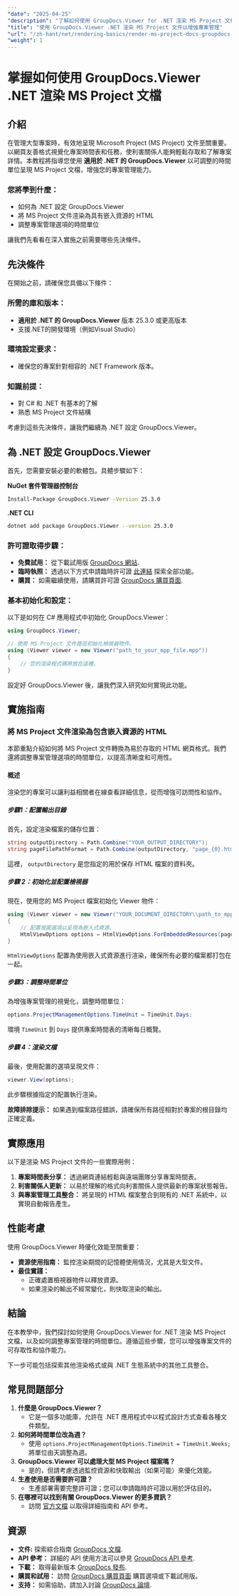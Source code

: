 ```yaml
---
"date": "2025-04-25"
"description": "了解如何使用 GroupDocs.Viewer for .NET 渲染 MS Project 文檔，並透過可自訂的時間單位增強專案管理。請遵循本逐步指南。"
"title": "使用 GroupDocs.Viewer .NET 渲染 MS Project 文件以增強專案管理"
"url": "/zh-hant/net/rendering-basics/render-ms-project-docs-groupdocs-viewer-net/"
"weight": 1
---
```


# 掌握如何使用 GroupDocs.Viewer .NET 渲染 MS Project 文檔

## 介紹

在管理大型專案時，有效地呈現 Microsoft Project (MS Project) 文件至關重要。以網頁友善格式視覺化專案時間表和任務，使利害關係人能夠輕鬆存取和了解專案詳情。本教程將指導您使用 **適用於 .NET 的 GroupDocs.Viewer** 以可調整的時間單位呈現 MS Project 文檔，增強您的專案管理能力。

### 您將學到什麼：
- 如何為 .NET 設定 GroupDocs.Viewer
- 將 MS Project 文件渲染為具有嵌入資源的 HTML
- 調整專案管理選項的時間單位

讓我們先看看在深入實施之前需要哪些先決條件。

## 先決條件

在開始之前，請確保您具備以下條件：

### 所需的庫和版本：
- **適用於 .NET 的 GroupDocs.Viewer** 版本 25.3.0 或更高版本
- 支援.NET的開發環境（例如Visual Studio）

### 環境設定要求：
- 確保您的專案針對相容的 .NET Framework 版本。

### 知識前提：
- 對 C# 和 .NET 有基本的了解
- 熟悉 MS Project 文件結構

考慮到這些先決條件，讓我們繼續為 .NET 設定 GroupDocs.Viewer。

## 為 .NET 設定 GroupDocs.Viewer

首先，您需要安裝必要的軟體包。具體步驟如下：

**NuGet 套件管理器控制台**
```bash
Install-Package GroupDocs.Viewer -Version 25.3.0
```

**.NET CLI**
```bash
dotnet add package GroupDocs.Viewer --version 25.3.0
```

### 許可證取得步驟：
- **免費試用：** 從下載試用版 [GroupDocs 網站](https://releases。groupdocs.com/viewer/net/).
- **臨時執照：** 透過以下方式申請臨時許可證 [此連結](https://purchase.groupdocs.com/temporary-license/) 探索全部功能。
- **購買：** 如需繼續使用，請購買許可證 [GroupDocs 購買頁面](https://purchase。groupdocs.com/buy).

### 基本初始化和設定：
以下是如何在 C# 應用程式中初始化 GroupDocs.Viewer：

```csharp
using GroupDocs.Viewer;

// 使用 MS Project 文件路徑初始化檢視器物件。
using (Viewer viewer = new Viewer("path_to_your_mpp_file.mpp"))
{
    // 您的渲染程式碼將放在這裡。
}
```

設定好 GroupDocs.Viewer 後，讓我們深入研究如何實現此功能。

## 實施指南

### 將 MS Project 文件渲染為包含嵌入資源的 HTML

本節重點介紹如何將 MS Project 文件轉換為易於存取的 HTML 網頁格式。我們還將調整專案管理選項的時間單位，以提高清晰度和可用性。

#### 概述
渲染您的專案可以讓利益相關者在線查看詳細信息，從而增強可訪問性和協作。

##### 步驟1：配置輸出目錄
首先，設定渲染檔案的儲存位置：

```csharp
string outputDirectory = Path.Combine("YOUR_OUTPUT_DIRECTORY");
string pageFilePathFormat = Path.Combine(outputDirectory, "page_{0}.html");
```
這裡， `outputDirectory` 是您指定的用於保存 HTML 檔案的資料夾。

##### 步驟 2：初始化並配置檢視器

現在，使用您的 MS Project 檔案初始化 Viewer 物件：

```csharp
using (Viewer viewer = new Viewer("YOUR_DOCUMENT_DIRECTORY\\path_to_mpp_file.mpp"))
{
    // 配置視圖選項以呈現為嵌入式資源。
    HtmlViewOptions options = HtmlViewOptions.ForEmbeddedResources(pageFilePathFormat);
}
```
`HtmlViewOptions` 配置為使用嵌入式資源進行渲染，確保所有必要的檔案都打包在一起。

##### 步驟3：調整時間單位
為增強專案管理的視覺化，調整時間單位：

```csharp
options.ProjectManagementOptions.TimeUnit = TimeUnit.Days;
```
環境 `TimeUnit` 到 `Days` 提供專案時間表的清晰每日概覽。

##### 步驟 4：渲染文檔
最後，使用配置的選項呈現文件：

```csharp
viewer.View(options);
```
此步驟根據指定的配置執行渲染。 

**故障排除提示：** 如果遇到檔案路徑錯誤，請確保所有路徑相對於專案的根目錄均正確定義。

## 實際應用

以下是渲染 MS Project 文件的一些實際用例：
1. **專案時間表分享：** 透過網頁連結輕鬆與遠端團隊分享專案時間表。
2. **利害關係人更新：** 以易於理解的格式向利害關係人提供最新的專案狀態報告。
3. **與專案管理工具整合：** 將呈現的 HTML 檔案整合到現有的 .NET 系統中，以實現自動報告產生。

## 性能考慮
使用 GroupDocs.Viewer 時優化效能至關重要：
- **資源使用指南：** 監控渲染期間的記憶體使用情況，尤其是大型文件。
- **最佳實踐：**
  - 正確處置檢視器物件以釋放資源。
  - 如果渲染的輸出不經常變化，則快取渲染的輸出。

## 結論
在本教學中，我們探討如何使用 GroupDocs.Viewer for .NET 渲染 MS Project 文檔，以及如何調整專案管理的時間單位。遵循這些步驟，您可以增強專案文件的可存取性和協作能力。

下一步可能包括探索其他渲染格式或與 .NET 生態系統中的其他工具整合。

## 常見問題部分
1. **什麼是 GroupDocs.Viewer？**
   - 它是一個多功能庫，允許在 .NET 應用程式中以程式設計方式查看各種文件類型。
2. **如何將時間單位改為週？**
   - 使用 `options.ProjectManagementOptions.TimeUnit = TimeUnit.Weeks;` 將單位由天調整為週。
3. **GroupDocs.Viewer 可以處理大型 MS Project 檔案嗎？**
   - 是的，但請考慮透過監控資源和快取輸出（如果可能）來優化效能。
4. **生產使用是否需要許可證？**
   - 生產部署需要完整許可證；您可以申請臨時許可證以用於評估目的。
5. **在哪裡可以找到有關 GroupDocs.Viewer 的更多資訊？**
   - 訪問 [官方文檔](https://docs.groupdocs.com/viewer/net/) 以取得詳細指南和 API 參考。

## 資源
- **文件:** 探索綜合指南 [GroupDocs 文檔](https://docs。groupdocs.com/viewer/net/).
- **API 參考：** 詳細的 API 使用方法可以參見 [GroupDocs API 參考](https://reference。groupdocs.com/viewer/net/).
- **下載：** 取得最新版本 [GroupDocs 發布](https://releases。groupdocs.com/viewer/net/).
- **購買和試用：** 訪問 [GroupDocs 購買頁面](https://purchase.groupdocs.com/buy) 購買選項或下載試用版。
- **支持：** 如需協助，請加入討論 [GroupDocs 論壇](https://forum。groupdocs.com/c/viewer/9).